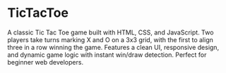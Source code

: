# TicTacToe
A classic Tic Tac Toe game built with HTML, CSS, and JavaScript. Two players take turns marking X and O on a 3x3 grid, with the first to align three in a row winning the game. Features a clean UI, responsive design, and dynamic game logic with instant win/draw detection. Perfect for beginner web developers.
